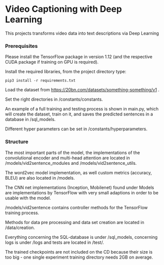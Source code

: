 # Video Captioning with Deep Learning

This projects transforms video data into text descriptions via Deep Learning

### Prerequisites

Please install the TensorFlow package in version 1.12 (and the respective CUDA package if 
training on GPU is required).

Install the required libraries, from the project directory type:
```
pip3 install -r requirements.txt
```

Load the dataset from https://20bn.com/datasets/something-something/v1 .

Set the right directories in /constants/constants.

An example of a  full training and testing process is shown in main.py, which will
create the dataset, train on it, and saves the predicted sentences in a database in 
/sql_models.

Different hyper parameters can be set in /constants/hyperparameters.

### Structure
The most important parts of the model, the implementations of the convolutional 
encoder and multi-head attention are located in /models/vid2sentence_modules and 
/models/vid2sentence_utils.

The word2vec model implementation, as well custom metrics (accuracy, BLEU) are also 
located in /models.

The CNN net implementations (Inception, Mobilenet) found under Models are implementations
by TensorFlow with very small adaptions in order to be usable with the model.

/models/vid2sentence contains controller methods for the TensorFlow training process.

 Methods for data pre processing and data set creation are located in /data/creation.
 
 Everything concerning the SQL-database is under /sql_models, concerning logs is under 
 /logs and tests are located in /test/.
 
 The trained checkpoints are not included on the CD because their size is too big - 
 one single experiment training directory needs 2GB on average.
 
